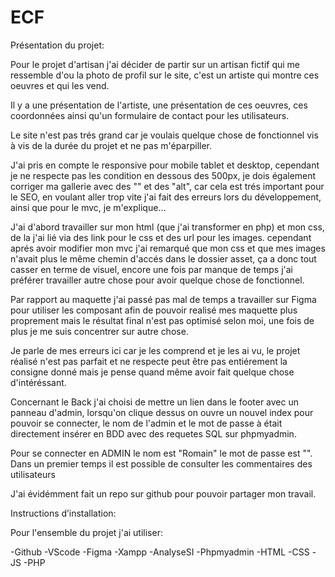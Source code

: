 # ECF

Présentation du projet:

Pour le projet d'artisan j'ai décider de partir sur un artisan fictif qui me ressemble d'ou la photo de profil sur le site, c'est un artiste qui montre ces oeuvres et qui les vend.

Il y a une présentation de l'artiste, une présentation de ces oeuvres, ces coordonnées ainsi qu'un formulaire de contact pour les utilisateurs.

Le site n'est pas trés grand car je voulais quelque chose de fonctionnel vis à vis de la durée du projet et ne pas m'éparpiller.

J'ai pris en compte le responsive pour mobile tablet et desktop, cependant je ne respecte pas les condition en dessous des 500px, je dois également corriger ma gallerie avec des "<img>" et des "alt", car cela est trés important pour le SEO, en voulant aller trop vite j'ai fait des erreurs lors du développement, ainsi que pour le mvc, je m'explique...

J'ai d'abord travailler sur mon html (que j'ai transformer en php) et mon css, de la j'ai lié via des link pour le css et des url pour les images. cependant aprés avoir modifier mon mvc j'ai remarqué que mon css et que mes images n'avait plus le même chemin d'accés dans le dossier asset, ça a donc tout casser en terme de visuel, encore une fois par manque de temps j'ai préférer travailler autre chose pour avoir quelque chose de fonctionnel.

Par rapport au maquette j'ai passé pas mal de temps a travailler sur Figma pour utiliser les composant afin de pouvoir realisé mes maquette plus proprement mais le résultat final n'est pas optimisé selon moi, une fois de plus je me suis concentrer sur autre chose.

Je parle de mes erreurs ici car je les comprend et je les ai vu, le projet réalisé n'est pas parfait et ne respecte peut être pas entiérement la consigne donné mais je pense quand même avoir fait quelque chose d'intéréssant.

Concernant le Back j'ai choisi de mettre un lien dans le footer avec un panneau d'admin, lorsqu'on clique dessus on ouvre un nouvel index pour pouvoir se connecter, le nom de l'admin et le mot de passe à était directement insérer en BDD avec des requetes SQL sur phpmyadmin.

Pour se connecter en ADMIN le nom est "Romain" le mot de passe est "".
Dans un premier temps il est possible de consulter les commentaires des utilisateurs

J'ai évidémment fait un repo sur github pour pouvoir partager mon travail.



Instructions d’installation:

Pour l'ensemble du projet j'ai utiliser:

-Github
-VScode
-Figma
-Xampp
-AnalyseSI
-Phpmyadmin
-HTML
-CSS
-JS
-PHP
